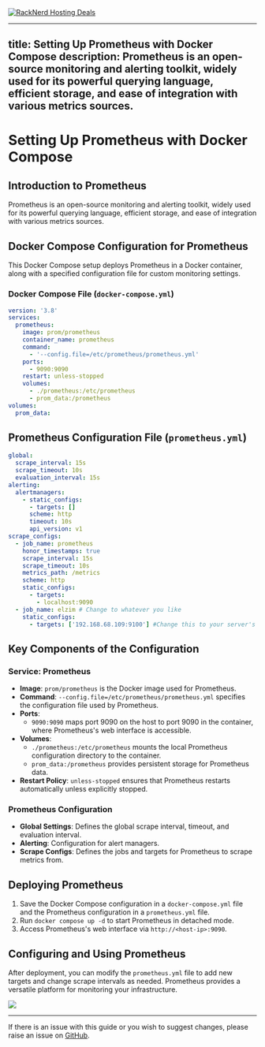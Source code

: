 <a href="https://my.racknerd.com/aff.php?aff=5792ref=techdox.nz" target="_blank">
    <img src="https://racknerd.com/banners/728x90.gif" alt="RackNerd Hosting Deals">
</a>

---
title: Setting Up Prometheus with Docker Compose
description: Prometheus is an open-source monitoring and alerting toolkit, widely used for its powerful querying language, efficient storage, and ease of integration with various metrics sources.
---

# Setting Up Prometheus with Docker Compose

## Introduction to Prometheus

Prometheus is an open-source monitoring and alerting toolkit, widely used for its powerful querying language, efficient storage, and ease of integration with various metrics sources.

## Docker Compose Configuration for Prometheus

This Docker Compose setup deploys Prometheus in a Docker container, along with a specified configuration file for custom monitoring settings.

### Docker Compose File (`docker-compose.yml`)

```yaml
version: '3.8'
services:
  prometheus:
    image: prom/prometheus
    container_name: prometheus
    command:
      - '--config.file=/etc/prometheus/prometheus.yml'
    ports:
      - 9090:9090
    restart: unless-stopped
    volumes:
      - ./prometheus:/etc/prometheus
      - prom_data:/prometheus
volumes:
  prom_data:
```

## Prometheus Configuration File (`prometheus.yml`)

```yaml
global:
  scrape_interval: 15s
  scrape_timeout: 10s
  evaluation_interval: 15s
alerting:
  alertmanagers:
    - static_configs:
      - targets: []
      scheme: http
      timeout: 10s
      api_version: v1
scrape_configs:
  - job_name: prometheus
    honor_timestamps: true
    scrape_interval: 15s
    scrape_timeout: 10s
    metrics_path: /metrics
    scheme: http
    static_configs:
      - targets:
        - localhost:9090
  - job_name: elzim # Change to whatever you like
    static_configs:
      - targets: ['192.168.68.109:9100'] #Change this to your server's IP
```

## Key Components of the Configuration
### Service: Prometheus
- **Image**: `prom/prometheus` is the Docker image used for Prometheus.
- **Command**: `--config.file=/etc/prometheus/prometheus.yml` specifies the configuration file used by Prometheus.
- **Ports**: 
  - `9090:9090` maps port 9090 on the host to port 9090 in the container, where Prometheus's web interface is accessible.
- **Volumes**: 
  - `./prometheus:/etc/prometheus` mounts the local Prometheus configuration directory to the container.
  - `prom_data:/prometheus` provides persistent storage for Prometheus data.
- **Restart Policy**: `unless-stopped` ensures that Prometheus restarts automatically unless explicitly stopped.

### Prometheus Configuration
- **Global Settings**: Defines the global scrape interval, timeout, and evaluation interval.
- **Alerting**: Configuration for alert managers.
- **Scrape Configs**: Defines the jobs and targets for Prometheus to scrape metrics from.

## Deploying Prometheus

1. Save the Docker Compose configuration in a `docker-compose.yml` file and the Prometheus configuration in a `prometheus.yml` file.
2. Run `docker compose up -d` to start Prometheus in detached mode.
3. Access Prometheus's web interface via `http://<host-ip>:9090`.

## Configuring and Using Prometheus

After deployment, you can modify the `prometheus.yml` file to add new targets and change scrape intervals as needed. Prometheus provides a versatile platform for monitoring your infrastructure.

<a href="https://www.buymeacoffee.com/techdox"><img src="https://img.buymeacoffee.com/button-api/?text=Buy me a cup of tea&emoji=🍵&slug=techdox&button_colour=FFDD00&font_colour=000000&font_family=Cookie&outline_colour=000000&coffee_colour=ffffff" /></a>


---

If there is an issue with this guide or you wish to suggest changes, please raise an issue on [GitHub](https://github.com/Techdox/techdox-docs).

